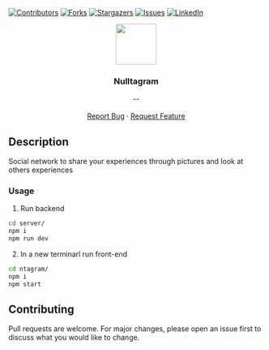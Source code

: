 [![Contributors][contributors-shield]][contributors-url]
[![Forks][forks-shield]][forks-url]
[![Stargazers][stars-shield]][stars-url]
[![Issues][issues-shield]][issues-url]
[![LinkedIn][linkedin-shield]][linkedin-url]


<p align="center">
  <img src="https://img.icons8.com/carbon-copy/2x/camera.png" width="80" height="80">
  <h3 align="center">Nulltagram</h3>

  <p align="center">
        <em>--</em>
    <br /><br />
    <a href="https://github.com/fredhii/nulltagram/issues">Report Bug</a>
    ·
    <a href="https://github.com/fredhii/nulltagram/issues">Request Feature</a>
  </p>
</p>

## Description
Social network to share your experiences through pictures and look at others experiences

### Usage
1) Run backend
```sh
cd server/
npm i
npm run dev
```
2) In a new terminarl run front-end
```sh
cd ntagram/
npm i
npm start
```

## Contributing
Pull requests are welcome. For major changes, please open an issue first to discuss what you would like to change.



[contributors-shield]: https://img.shields.io/github/contributors/fredhii/nulltagram?style=flat-square
[contributors-url]: https://github.com/fredhii/nulltagram/graphs/contributors
[forks-shield]: https://img.shields.io/github/forks/fredhii/nulltagram.svg?style=flat-square
[forks-url]: https://github.com/fredhii/nulltagram/network/members
[stars-shield]: https://img.shields.io/github/stars/fredhii/nulltagram.svg?style=flat-square
[stars-url]: https://github.com/fredhii/nulltagram/stargazers
[issues-shield]: https://img.shields.io/github/issues/fredhii/nulltagram?style=flat-square
[issues-url]: https://github.com/fredhii/nulltagram/issues
[linkedin-shield]: https://img.shields.io/badge/-LinkedIn-black.svg?style=flat-square&logo=linkedin&colorB=555
[linkedin-url]: https://linkedin.com/in/fredhii
